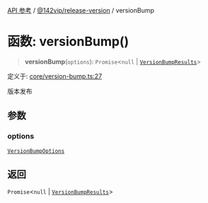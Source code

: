 [API 参考](../../../index.md) / [@142vip/release-version](../index.md) / versionBump

# 函数: versionBump()

> **versionBump**(`options`): `Promise`\<`null` \| [`VersionBumpResults`](../interfaces/VersionBumpResults.md)\>

定义于: [core/version-bump.ts:27](https://github.com/142vip/core-x/blob/d59cdcda9f62fc93dcb0efb54c66772997c75711/packages/release-version/src/core/version-bump.ts#L27)

版本发布

## 参数

### options

[`VersionBumpOptions`](../interfaces/VersionBumpOptions.md)

## 返回

`Promise`\<`null` \| [`VersionBumpResults`](../interfaces/VersionBumpResults.md)\>
